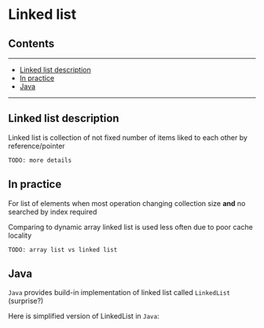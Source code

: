 # Linked list

## Contents

---
- [Linked list description](#description)
- [In practice](#practice)
- [Java](#java)

---


<div id="description"    />

## Linked list description
Linked list is collection of not fixed number of items liked to each other by reference/pointer

``TODO: more details`` 


<div id="practice"/>

## In practice
For list of elements when most operation changing collection size **and** no searched by index required

Comparing to dynamic array linked list is used less often due to poor cache locality

``TODO: array list vs linked list``


<div id="java">

## Java

`Java` provides build-in implementation of linked list called `LinkedList` (surprise?)

Here is simplified version of LinkedList in `Java`:
<script src="https://gist.github.com/agapeteo/40e8764a5da58bb54b9a8501feedd725.js"></script>




